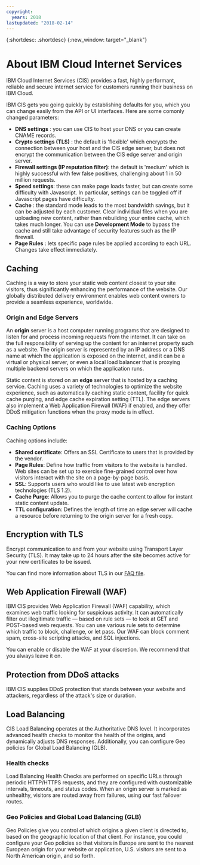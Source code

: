 ```yaml
---
copyright:
  years: 2018
lastupdated: "2018-02-14"
---
```


{:shortdesc: .shortdesc}
{:new_window: target="_blank"}

# About IBM Cloud Internet Services
IBM Cloud Internet Services (CIS) provides a fast, highly performant, reliable and secure internet service for customers running their business on IBM Cloud.   

IBM CIS gets you going quickly by establishing defaults for you, which you can change easily from the API or UI interfaces. Here are some comonly changed parameters:

 * **DNS settings** : you can use CIS to host your DNS or you can create CNAME records.
 * **Crypto settings (TLS)** : the default is 'flexible' which encrypts the connection between your host and the CIS edge server, but does not encrypt the communication between the CIS edge server and origin server.
 * **Firewall settings (IP reputation filter)**: the default is 'medium' which is highly successful with few false positives, challenging about 1 in 50 million requests.
 * **Speed settings**: these can make page loads faster, but can create some difficulty with Javascript. In particular, settings can be toggled off if Javascript pages have difficulty.
 * **Cache** : the standard mode leads to the most bandwidth savings, but it can be adjusted by each customer. Clear individual files when you are uploading new content, rather than rebuilding your entire cache, which takes much longer. You can use **Development Mode** to bypass the cache and still take advantage of security features such as the IP firewall.
 * **Page Rules** : lets specific page rules be applied according to each URL. Changes take effect immediately.

## Caching
Caching is a way to store your static web content closest to your site visitors, thus significantly enhancing the performance of the website. Our globally distributed delivery environment enables web content owners to provide a seamless experience, worldwide.  

### Origin and Edge Servers
An **origin** server is a host computer running programs that are designed to listen for and process incoming requests from the internet. It can take on the full responsibility of serving up the content for an internet property such as a website. The origin server is represented by an IP address or a DNS name at which the application is exposed on the internet, and it can be a virtual or physical server, or even a local load balancer that is proxying multiple backend servers on which the application runs.

Static content is stored on an **edge** server that is hosted by a caching service. Caching uses a variety of technologies to optimize the website experience, such as automatically caching static content, facility for quick cache purging, and edge cache expiration setting (TTL). The edge servers also implement a Web Application Firewall (WAF) if enabled, and they offer DDoS mitigation functions when the proxy mode is in effect.

### Caching Options
Caching options include:
 - **Shared certificate**: Offers an SSL Certificate to users that is provided by the vendor.
 - **Page Rules**: Define how traffic from visitors to the website is handled. Web sites can be set up to exercise fine-grained control over how visitors interact with the site on a page-by-page basis.
 - **SSL**: Supports users who would like to use latest web encryption technologies (TLS 1.2).
 - **Cache Purge**: Allows you to purge the cache content to allow for instant static content update.
 - **TTL configuration**:  Defines the length of time an edge server will cache a resource before returning to the origin server for a fresh copy.
 
## Encryption with TLS
Encrypt communication to and from your website using Transport Layer Security (TLS). It may take up to 24 hours after the site becomes active for your new certificates to be issued.

You can find more information about TLS in our [FAQ file](faq.html).

## Web Application Firewall (WAF)
IBM CIS provides Web Application Firewall (WAF) capability, which examines web traffic looking for suspicious activity. It can automatically filter out illegitimate traffic — based on rule sets — to look at GET and POST-based web requests. You can use various rule sets to determine which traffic to block, challenge, or let pass. Our WAF can block comment spam, cross-site scripting attacks, and SQL injections.

You can enable or disable the WAF at your discretion. We recommend that you always leave it on.

## Protection from DDoS attacks
IBM CIS supplies DDoS protection that stands between your website and attackers, regardless of the attack's size or duration.

## Load Balancing
CIS Load Balancing operates at the Authoritative DNS level. It incorporates advanced health checks to monitor the health of the origins, and dynamically adjusts DNS responses. Additionally, you can configure Geo policies for Global Load Balancing (GLB).

### Health checks
Load Balancing Health Checks are performed on specific URLs through periodic HTTP/HTTPS requests, and they are configured with customizable intervals, timeouts, and status codes. When an origin server is marked as unhealthy, visitors are routed away from failures, using our fast failover routes.
 
### Geo Policies and Global Load Balancing (GLB)
Geo Policies give you control of which origins a given client is directed to, based on the geographic location of that client. For instance, you could configure your Geo policies so that visitors in Europe are sent to the nearest European origin for your website or application, U.S. visitors are sent to a North American origin, and so forth.


